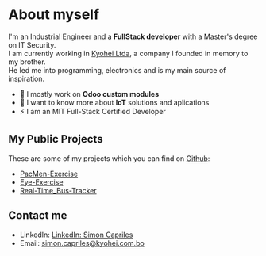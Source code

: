 # About myself
I'm an Industrial Engineer and a **FullStack developer** with a Master's degree on IT Security.  
I am currently working in [Kyohei Ltda](https://www.kyohei.com.bo/en/), a company I founded in memory to my brother.  
He led me into programming, electronics and is my main source of inspiration.
- 🔭 I mostly work on **Odoo custom modules**
- 🌱 I want to know more about **IoT** solutions and aplications
- ⚡ I am an MIT Full-Stack Certified Developer

## My Public Projects
These are some of my projects which you can find on [Github](https://github.com/):
- [PacMen-Exercise](https://github.com/SimonCapriles/PacMen-Exercise)
- [Eye-Exercise](https://github.com/SimonCapriles/Eye-Exercise)
- [Real-Time_Bus-Tracker](https://github.com/SimonCapriles/Real-Time-Bus-Tracker)

## Contact me
- LinkedIn: <a href="https://www.linkedin.com/in/simon-capriles-1a83bbb2/">LinkedIn: Simon Capriles</a>
- Email: <a href="mailto:simon.capriles@kyohei.bo"><i class="font-icon icon-envelope"></i>simon.capriles@kyohei.com.bo</a>
